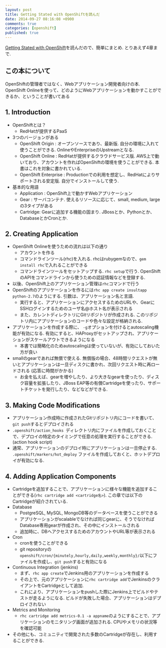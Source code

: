 ```yaml
---
layout: post
title: Getting Stated with OpenShiftを読んだ
date: 2014-09-27 08:16:08 +0900
comments: true
categories: [openshift]
published: true
---
```

[Getting Stated with OpenShift](http://shop.oreilly.com/product/0636920033226.do)を読んだので、簡単にまとめ. とりあえず4章まで.

## この本について
OpenShiftの管理者ではなく、Webアプリケーション開発者向けの本. OpenShift Onlineを使って、どのようにWebアプリケーションを動かすことができるか、ということが書いてある

## 1. Introduction

* OpenShiftとは？
	* RedHatが提供するPaaS
* 3つのバージョンがある
	* OpenShift Origin : オープンソースであり、最新版. 自分の環境に入れて使うことができる. OnlineやEnterpriseのUpstreamとなる.
	* OpenShift Online : RedHatが提供するクラウドサービス版. AWS上で動いており、アカウントを作ればOpenShiftの環境を使うことができる.  本書はこれを対象に書かれている.
	* OpenShift Enterprise : Productionでの利用を想定し、RedHatによりサポートされる安定版. 自分でインストールして使う.
* 基本的な用語
	* Application : OpenShift上で動かすWebアプリケーション
	* Gear : サーバコンテナ. 使えるリソースに応じて、small, medium, largeの3タイプがある
	* Cartridge: Gearに追加する機能の固まり. JBossとか、Pythonとか、DatabaseとかCronとか.

## 2. Creating Application

* OpenShift Onlineを使うための流れは以下の通り
  * アカウントを作る
  * コマンドラインツール(rhc)を入れる. rhcはrubygemなので、`gem install rhc`で入れることができる
  * コマンドラインツールをセットアップする. `rhc setup`で行う. OpenShiftのAPIをコマンドラインから使うための認証情報などを登録する.
* 以後、OpenShift上のアプリケーション管理は`rhc`コマンドで行う
* OpenShiftのアプリケーションを作るには`rhc app create insultapp python-2.7`のようにする. 引数は、アプリケーション名と言語.
  * 実行すると、アプリケーションにアクセスするためのURLや、GearにSSHログインするためのユーザ名@ホスト名が表示される
  * また、カレントディレクトリにGitリポジトリが作成される. このリポジトリ内にアプリケーションのコードや色々な設定が格納される.
* アプリケーションを作成する際に、 `-g`オプションを付けるとautoscaling機能が有効になる. 有効にすると、HAProxyがセットアップされ、アプリケーションがスケールアウトできるようになる
  * 本書では簡略化のためautoscalingは使っていないが、有効にしておいた方が良い
* smallのgearであれば無償で使える. 無償版の場合、48時間リクエストが無いとアプリケーションは一旦ディスクに書かれ、次回リクエスト時に再ロードされる (応答に時間がかかる)
  * お金を払えば、gearを増やしたり、より大きなgearを使ったり、ディスク容量を拡張したり、JBoss EAP等の有償Cartridgeを使ったり、サポートチケットを発行したり、などなどができる.

## 3. Making Code Modifications

* アプリケーション作成時に作成されたGitリポジトリ内にコードを書いて、`git push`するとデプロイされる
* `.openshift/action_hooks `ディレクトリ内にファイルを作成しておくことで、デプロイの特定のタイミングで任意の処理を実行することができる. (action hook script)
* 通常、アプリケーションのデプロイ時にアプリケーションは一旦停止する. `.openshift/markers/hot_deploy` ファイルを作成しておくと、ホットデプロイが有効になる.

## 4. Adding Application Components

* Cartridgeを追加することで、アプリケーションに様々な機能を追加することができる(`rhc cartridge add <cartridge名>`). この章では以下のCartridgeが紹介されている.
* Database
  * PostgreSQL, MySQL, MongoDB等のデータベースを使うことができる
  * アプリケーションがscalableでなければ同じgearに、そうでなければDatabase専用gearが作成され、その中にインストールされる
  * 追加時に、DBへアクセスするためのアカウントやURL等が表示される
* Cron
  * cronを使うことができる
  * git repositoryの`openshift/cron/{minutely,hourly,daily,weekly,monthly}/`以下にファイルを作成し、`git push`すると有効になる
* Continuous Integration (jenkins)
  * まず、`rhc app create`でJenkins用のアプリケーションを作成する
  * その上で、元のアプリケーションに`rhc cartridge add`でJenkinsのクライアントをCartridgeとして追加.
  * これにより、アプリケーションをpushした際にJenkins上でビルドやテストが走るようになる. ビルドが失敗した場合、アプリケーションはデプロイされない
* Metrics and Monitoring
  * `rhc cartridge add metrics-0.1 -a appname`のようにすることで、アプリケーションのモニタリング画面が追加される. CPUやメモリの状況等を確認可能
* その他にも、コミュニティで開発された多数のCartridgeが存在し、利用することができる. 

 







